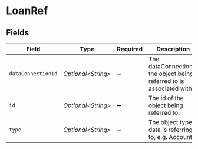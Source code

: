 # LoanRef


## Fields

| Field                                                                 | Type                                                                  | Required                                                              | Description                                                           |
| --------------------------------------------------------------------- | --------------------------------------------------------------------- | --------------------------------------------------------------------- | --------------------------------------------------------------------- |
| `dataConnectionId`                                                    | *Optional\<String>*                                                   | :heavy_minus_sign:                                                    | The dataConnectionId the object being referred to is associated with. |
| `id`                                                                  | *Optional\<String>*                                                   | :heavy_minus_sign:                                                    | The id of the object being referred to.                               |
| `type`                                                                | *Optional\<String>*                                                   | :heavy_minus_sign:                                                    | The object type data is referring to, e.g. Account.                   |